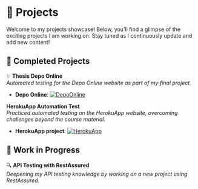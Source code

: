 # 🚀 Projects

Welcome to my projects showcase! Below, you'll find a glimpse of the exciting projects I am working on. Stay tuned as I continuously update and add new content!

## 🎉 Completed Projects

✨ **Thesis Depo Online**  
_Automated testing for the Depo Online website as part of my final project._
- **Depo Online**: [![DepoOnline](https://img.shields.io/badge/DepoOnline-Automation-red)](https://github.com/NerkaKiss/Baigiamasis_darbas)

**HerokuApp Automation Test**  
_Practiced automated testing on the HerokuApp website, overcoming challenges beyond the course material._
- **HerokuApp project**: [![HerokuApp](https://img.shields.io/badge/HerokuApp-Automation-blue)](https://github.com/NerkaKiss/herokuapp_automation)

## 📌 Work in Progress

🔍 **API Testing with RestAssured**  
_Deepening my API testing knowledge by working on a new project using RestAssured._